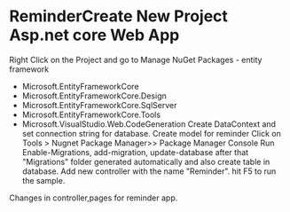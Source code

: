# ReminderCreate New Project Asp.net core Web App
Right Click on the Project and go to Manage NuGet Packages - entity framework 
   - Microsoft.EntityFrameworkCore
   - Microsoft.EntityFrameworkCore.Design
   - Microsoft.EntityFrameworkCore.SqlServer
   - Microsoft.EntityFrameworkCore.Tools
   - Microsoft.VisualStudio.Web.CodeGeneration
Create DataContext and set connection string for database.
Create model for reminder
Click on Tools > Nugnet Package Manager>> Package Manager Console
Run Enable-Migrations, add-migration, update-database after that "Migrations" folder generated automatically and also create table in database.
Add new controller with the name "Reminder".
hit F5 to run the sample.

Changes in controller,pages for reminder app. 
